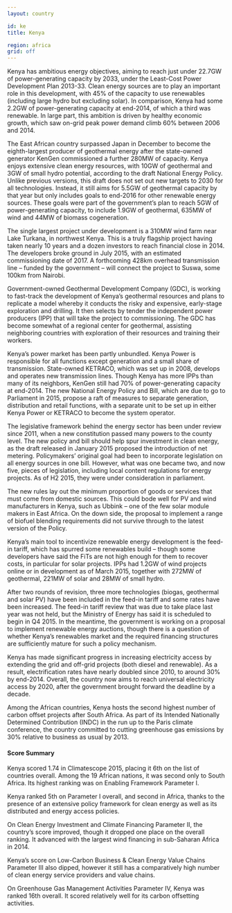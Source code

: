 ```yaml
---
layout: country

id: ke
title: Kenya

region: africa
grid: off
---
```

Kenya has ambitious energy objectives, aiming to reach just under 22.7GW of power-generating capacity by 2033, under the Least-Cost Power Development Plan 2013-33. Clean energy sources are to play an important role in this development, with 45% of the capacity to use renewables (including large hydro but excluding solar). In comparison, Kenya had some 2.2GW of power-generating capacity at end-2014, of which a third was renewable. In large part, this ambition is driven by healthy economic growth, which saw on-grid peak power demand climb 60% between 2006 and 2014.

The East African country surpassed Japan in December to become the eighth-largest producer of geothermal energy after the state-owned generator KenGen commissioned a further 280MW of capacity. Kenya enjoys extensive clean energy resources, with 10GW of geothermal and 3GW of small hydro potential, according to the draft National Energy Policy. Unlike previous versions, this draft does not set out new targets to 2030 for all technologies. Instead, it still aims for 5.5GW of geothermal capacity by that year but only includes goals to end-2016 for other renewable energy sources. These goals were part of the government’s plan to reach 5GW of power-generating capacity, to include 1.9GW of geothermal, 635MW of wind and 44MW of biomass cogeneration.

The single largest project under development is a 310MW wind farm near Lake Turkana, in northwest Kenya. This is a truly flagship project having taken nearly 10 years and a dozen investors to reach financial close in 2014. The developers broke ground in July 2015, with an estimated commissioning date of 2017. A forthcoming 428km overhead transmission line – funded by the government – will connect the project to Suswa, some 100km from Nairobi.

Government-owned Geothermal Development Company (GDC), is working to fast-track the development of Kenya’s geothermal resources and plans to replicate a model whereby it conducts the risky and expensive, early-stage exploration and drilling. It then selects by tender the independent power producers (IPP) that will take the project to commissioning. The GDC has become somewhat of a regional center for geothermal, assisting neighboring countries with exploration of their resources and training their workers.

Kenya’s power market has been partly unbundled. Kenya Power is responsible for all functions except generation and a small share of transmission. State-owned KETRACO, which was set up in 2008, develops and operates new transmission lines. Though Kenya has more IPPs than many of its neighbors, KenGen still had 70% of power-generating capacity at end-2014. The new National Energy Policy and Bill, which are due to go to Parliament in 2015, propose a raft of measures to separate generation, distribution and retail functions, with a separate unit to be set up in either Kenya Power or KETRACO to become the system operator.

The legislative framework behind the energy sector has been under review since 2011, when a new constitution passed many powers to the county level. The new policy and bill should help spur investment in clean energy, as the draft released in January 2015 proposed the introduction of net metering. Policymakers’ original goal had been to incorporate legislation on all energy sources in one bill. However, what was one became two, and now five, pieces of legislation, including local content regulations for energy projects. As of H2 2015, they were under consideration in parliament.

The new rules lay out the minimum proportion of goods or services that must come from domestic sources. This could bode well for PV and wind manufacturers in Kenya, such as Ubbink – one of the few solar module makers in East Africa. On the down side, the proposal to implement a range of biofuel blending requirements did not survive through to the latest version of the Policy.

Kenya’s main tool to incentivize renewable energy development is the feed-in tariff, which has spurred some renewables build – though some developers have said the FiTs are not high enough for them to recover costs, in particular for solar projects. IPPs had 1.2GW of wind projects online or in development as of March 2015, together with 272MW of geothermal, 221MW of solar and 28MW of small hydro. 

After two rounds of revision, three more technologies (biogas, geothermal and solar PV) have been included in the feed-in tariff and some rates have been increased. The feed-in tariff review that was due to take place last year was not held, but the Ministry of Energy has said it is scheduled to begin in Q4 2015. In the meantime, the government is working on a proposal to implement renewable energy auctions, though there is a question of whether Kenya’s renewables market and the required financing structures are sufficiently mature for such a policy mechanism.

Kenya has made significant progress in increasing electricity access by extending the grid and off-grid projects (both diesel and renewable). As a result, electrification rates have nearly doubled since 2010, to around 30% by end-2014. Overall, the country now aims to reach universal electricity access by 2020, after the government brought forward the deadline by a decade.

Among the African countries, Kenya hosts the second highest number of carbon offset projects after South Africa. As part of
its Intended Nationally Determined Contribution (INDC) in the run up to the Paris climate conference, the country committed to cutting greenhouse gas emissions by 30% relative to business as usual by 2013.

#### Score Summary

Kenya scored 1.74 in Climatescope 2015, placing it 6th on the list of countries overall. Among the 19 African nations, it was second only to South Africa. Its highest ranking was on Enabling Framework Parameter I.

Kenya ranked 5th on Parameter I overall, and second in Africa, thanks to the presence of an extensive policy framework for clean energy as well as its distributed and energy access policies.

On Clean Energy Investment and Climate Financing Parameter II, the country’s score improved, though it dropped one place on the overall ranking. It advanced with the largest wind financing in sub-Saharan Africa in 2014.

Kenya’s score on Low-Carbon Business & Clean Energy Value Chains Parameter III also dipped, however it still has a comparatively high number of clean energy service providers and value chains. 

On Greenhouse Gas Management Activities Parameter IV, Kenya was ranked 16th overall. It scored relatively well for its carbon offsetting activities. 
